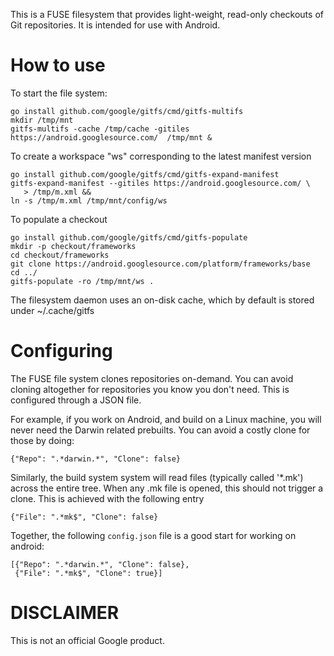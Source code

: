 
This is a FUSE filesystem that provides light-weight, read-only checkouts of Git
repositories. It is intended for use with Android.


How to use
==========

To start the file system:

    go install github.com/google/gitfs/cmd/gitfs-multifs
    mkdir /tmp/mnt
    gitfs-multifs -cache /tmp/cache -gitiles https://android.googlesource.com/  /tmp/mnt &

To create a workspace "ws" corresponding to the latest manifest version

    go install github.com/google/gitfs/cmd/gitfs-expand-manifest
    gitfs-expand-manifest --gitiles https://android.googlesource.com/ \
       > /tmp/m.xml &&
    ln -s /tmp/m.xml /tmp/mnt/config/ws

To populate a checkout

    go install github.com/google/gitfs/cmd/gitfs-populate
    mkdir -p checkout/frameworks
    cd checkout/frameworks
    git clone https://android.googlesource.com/platform/frameworks/base
    cd ../
    gitfs-populate -ro /tmp/mnt/ws .

The filesystem daemon uses an on-disk cache, which by default is stored under
~/.cache/gitfs


Configuring
===========

The FUSE file system clones repositories on-demand. You can avoid cloning
altogether for repositories you know you don't need.  This is configured through
a JSON file.

For example, if you work on Android, and build on a Linux machine, you will
never need the Darwin related prebuilts. You can avoid a costly clone for those
by doing:

    {"Repo": ".*darwin.*", "Clone": false}

Similarly, the build system system will read files (typically called '*.mk')
across the entire tree. When any .mk file is opened, this should not trigger a
clone. This is achieved with the following entry

    {"File": ".*mk$", "Clone": false}

Together, the following `config.json` file is a good start for working on
android:

    [{"Repo": ".*darwin.*", "Clone": false},
     {"File": ".*mk$", "Clone": true}]



DISCLAIMER
==========

This is not an official Google product.
